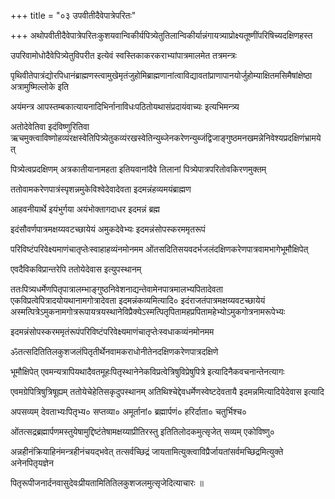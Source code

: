 +++
title = "०३ उपवीतीदैवेपात्रेपरितः"

+++
अथोपवीतीदैवेपात्रेपरितःकुशयवान्विकीर्यपित्र्येतुतिलान्विकीर्यान्नंगायत्र्याप्रोक्ष्यतूष्णींपरिषिच्यदक्षिणहस्त

उपरिवामोधोदैवेपित्र्येतुविपरीत इत्येवं स्वस्तिकाकरकराभ्यांपात्रमालमेत तत्रमन्त्रः

पृथिवीतेपात्रंद्योरपिधानंब्राह्मणस्त्वामुखेमृतंजुहोमिब्राह्मणानांत्वाविद्यावतांप्राणापानयोर्जुहोम्याक्षितमसिमैषांक्षेष्ठा अत्रामुष्मिल्लोके इति

अयंमन्त्र आपस्तम्बकात्यायनादिभिर्नानाविधःपठितोयथासंप्रदायंवाच्यः इत्यभिमन्त्र्य

अतोदेवेतिवा इदंविष्णुरितिवा ऋचमुक्त्वाविष्णोहव्यंरक्षस्वेतिपित्र्येतुकव्यंरखस्वेतिन्युब्जेनकरेणन्युब्जंद्विजाङ्गुष्ठमनखमन्नेनिवेश्यप्रदक्षिणंभ्रामयेत्

पित्र्येत्वप्रदक्षिणम् अत्रकातीयानामहता इतियवानांदैवे तिलानां पित्र्येपात्रपरितोवकिरणमुक्तम्

ततोवामकरेणपात्रंस्पृशन्नमुकेविश्वेदेवादेवता इदमन्नंहव्यमयंब्राह्मण

आहवनीयार्थे इयंभुर्गया अयंभोक्तागदाधर इदमन्नं ब्रह्म

इदंसौवर्णपात्रमक्षय्यवटच्छायेयं अमुकदेवेभ्यः इदमन्नंसोपस्करममृतरूपं

परिविष्टंपरिवेक्ष्यमाणंचातृप्तेःस्वाहाहव्यंनमोनमम ओंतसदितिसयवदर्भजलंदक्षिणकरेणपात्रवामभागेभूमौक्षिपेत्

एवदैविकविप्रान्तरेपि ततोयेदेवास इत्युपस्थानम्

ततःपित्र्यधर्मेणपितृपात्रालम्भाङ्गुष्ठनिवेशनाद्यन्तेवामेनपात्रमालभ्यपितादेवता एकविप्रत्वेपित्रादयोयथानामगोत्रादेवता इदमन्नंकव्यमित्यादि०
इदंराजतंपात्रमक्षय्यवटच्छायेयं अस्मत्पित्रेऽमुकनामगोत्ररूपायत्रयस्थानेविप्रैक्येऽस्मत्पितृपितामहप्रपितामहेभ्योऽमुकगोत्रनामरूपेभ्यः

इदमन्नंसोपस्करममृतंरूपंपरिविष्टंपरिवेक्ष्यमाणंचातृप्तेःस्वधाकव्यंनमोनमम

ॐतत्सदितितिलकुशजलंपितृतीर्थेनवामकराधोनीतेनदक्षिणकरेणपात्रदक्षिणे

भूमौक्षिपेत् एवमन्यत्रापियथादैवतमूहःपितृस्थानेनेकविप्रत्वेत्रिषुविप्रेषुपित्रे इत्यादिनैकवचनान्तेनत्यागः

एवमग्रेपित्रिषुत्रिषूह्यम् ततोयेचेहेतिसकृदुपस्थानम् अतिथिश्चेद्देवधर्मेणस्वेष्टदेवतायै इदमन्नमित्यादियेदेवास इत्यादि

अपसव्यम् देवताभ्यःपितृभ्य० सप्तव्या० अमूर्तानां० ब्रह्मार्पणं० हरिर्दाता० चतुर्भिश्च०

ओंतत्सद्रब्रह्मार्पणमस्तुयेषामुद्दिष्टंतेषामक्षय्याप्रीतिरस्तु इतितिलोदकमुत्सृजेत् सव्यम् एकोविष्णु०

अन्नहीनंक्रियाहिनंमन्त्रहीनंचयद्भवेत् तत्सर्वच्छिद्रं जायतामित्युक्त्वाविप्रैर्जायतांसर्वमच्छिद्रमित्युक्ते अनेनपितृयज्ञेन

पितृरूपीजनार्दनवासुदेवःप्रीयतामितितिलकुशजलमुत्सृजेदित्याचारः ॥
